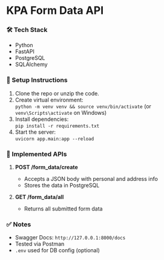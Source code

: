 # KPA Form Data API

### 🛠 Tech Stack
- Python
- FastAPI
- PostgreSQL
- SQLAlchemy

### 🚀 Setup Instructions
1. Clone the repo or unzip the code.
2. Create virtual environment:  
   `python -m venv venv && source venv/bin/activate` (or `venv\Scripts\activate` on Windows)
3. Install dependencies:  
   `pip install -r requirements.txt`
4. Start the server:  
   `uvicorn app.main:app --reload`

### 📌 Implemented APIs

1. **POST /form_data/create**
   - Accepts a JSON body with personal and address info
   - Stores the data in PostgreSQL

2. **GET /form_data/all**
   - Returns all submitted form data

### ✅ Notes
- Swagger Docs: `http://127.0.0.1:8000/docs`
- Tested via Postman
- `.env` used for DB config (optional)
